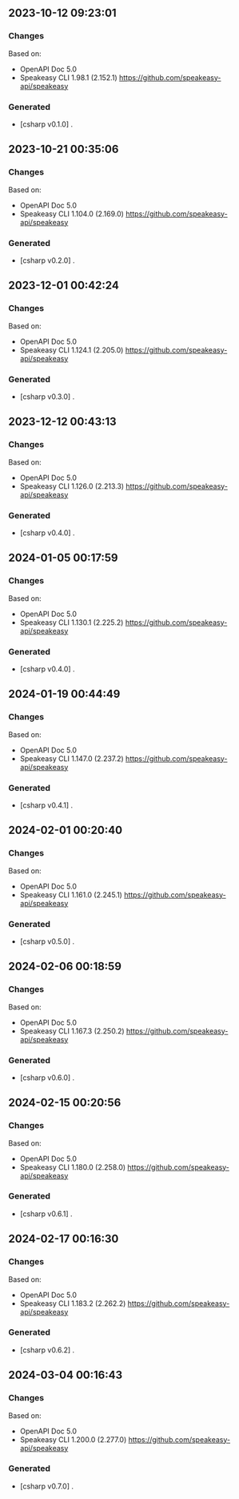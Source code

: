 

## 2023-10-12 09:23:01
### Changes
Based on:
- OpenAPI Doc 5.0 
- Speakeasy CLI 1.98.1 (2.152.1) https://github.com/speakeasy-api/speakeasy
### Generated
- [csharp v0.1.0] .

## 2023-10-21 00:35:06
### Changes
Based on:
- OpenAPI Doc 5.0 
- Speakeasy CLI 1.104.0 (2.169.0) https://github.com/speakeasy-api/speakeasy
### Generated
- [csharp v0.2.0] .

## 2023-12-01 00:42:24
### Changes
Based on:
- OpenAPI Doc 5.0 
- Speakeasy CLI 1.124.1 (2.205.0) https://github.com/speakeasy-api/speakeasy
### Generated
- [csharp v0.3.0] .

## 2023-12-12 00:43:13
### Changes
Based on:
- OpenAPI Doc 5.0 
- Speakeasy CLI 1.126.0 (2.213.3) https://github.com/speakeasy-api/speakeasy
### Generated
- [csharp v0.4.0] .

## 2024-01-05 00:17:59
### Changes
Based on:
- OpenAPI Doc 5.0 
- Speakeasy CLI 1.130.1 (2.225.2) https://github.com/speakeasy-api/speakeasy
### Generated
- [csharp v0.4.0] .

## 2024-01-19 00:44:49
### Changes
Based on:
- OpenAPI Doc 5.0 
- Speakeasy CLI 1.147.0 (2.237.2) https://github.com/speakeasy-api/speakeasy
### Generated
- [csharp v0.4.1] .

## 2024-02-01 00:20:40
### Changes
Based on:
- OpenAPI Doc 5.0 
- Speakeasy CLI 1.161.0 (2.245.1) https://github.com/speakeasy-api/speakeasy
### Generated
- [csharp v0.5.0] .

## 2024-02-06 00:18:59
### Changes
Based on:
- OpenAPI Doc 5.0 
- Speakeasy CLI 1.167.3 (2.250.2) https://github.com/speakeasy-api/speakeasy
### Generated
- [csharp v0.6.0] .

## 2024-02-15 00:20:56
### Changes
Based on:
- OpenAPI Doc 5.0 
- Speakeasy CLI 1.180.0 (2.258.0) https://github.com/speakeasy-api/speakeasy
### Generated
- [csharp v0.6.1] .

## 2024-02-17 00:16:30
### Changes
Based on:
- OpenAPI Doc 5.0 
- Speakeasy CLI 1.183.2 (2.262.2) https://github.com/speakeasy-api/speakeasy
### Generated
- [csharp v0.6.2] .

## 2024-03-04 00:16:43
### Changes
Based on:
- OpenAPI Doc 5.0 
- Speakeasy CLI 1.200.0 (2.277.0) https://github.com/speakeasy-api/speakeasy
### Generated
- [csharp v0.7.0] .